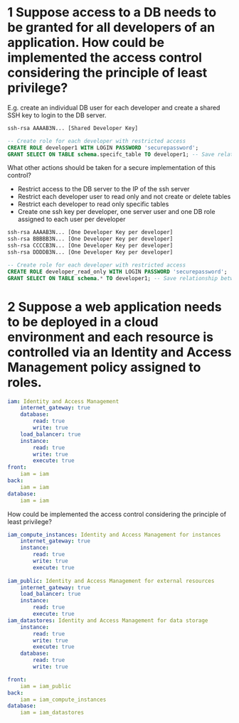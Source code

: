 # 1 Suppose access to a DB needs to be granted for all developers of an application. How could be implemented the access control considering the principle of least privilege?
E.g. create an individual DB user for each developer and create a shared SSH key to login to the DB server.
```bash
ssh-rsa AAAAB3N... [Shared Developer Key]
```
```sql
-- Create role for each developer with restricted access
CREATE ROLE developer1 WITH LOGIN PASSWORD 'securepassword';
GRANT SELECT ON TABLE schema.specifc_table TO developer1; -- Save relationship between developer and table
```

What other actions should be taken for a secure implementation of this control?
* Restrict access to the DB server to the IP of the ssh server
* Restrict each developer user to read only and not create or delete tables
* Restrict each developer to read only specific tables
* Create one ssh key per developer, one server user and one DB role assigned to each user per developer
```bash
ssh-rsa AAAAB3N... [One Developer Key per developer]
ssh-rsa BBBBB3N... [One Developer Key per developer]
ssh-rsa CCCCB3N... [One Developer Key per developer]
ssh-rsa DDDDB3N... [One Developer Key per developer]
```
```sql
-- Create role for each developer with restricted access
CREATE ROLE developer_read_only WITH LOGIN PASSWORD 'securepassword';
GRANT SELECT ON TABLE schema.* TO developer1; -- Save relationship between role and tables
```


# 2 Suppose a web application needs to be deployed in a cloud environment and each resource is controlled via an Identity and Access Management policy assigned to roles.
```yaml
iam: Identity and Access Management
    internet_gateway: true
    database:
        read: true
        write: true
    load_balancer: true
    instance:
        read: true
        write: true
        execute: true
front: 
    iam = iam
back:
    iam = iam
database:
    iam = iam
```
 How could be implemented the access control considering the principle of least privilege?
```yaml
iam_compute_instances: Identity and Access Management for instances
    internet_gateway: true
    instance:
        read: true
        write: true
        execute: true
    
iam_public: Identity and Access Management for external resources
    internet_gateway: true
    load_balancer: true
    instance:
        read: true
        execute: true
iam_datastores: Identity and Access Management for data storage
    instance:
        read: true
        write: true
        execute: true
    database:
        read: true
        write: true

front: 
    iam = iam_public
back:
    iam = iam_compute_instances
database:
    iam = iam_datastores
 ```